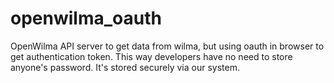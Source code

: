 # openwilma_oauth
OpenWilma API server to get data from wilma, but using oauth in browser to get authentication token. This way developers have no need to store anyone's password. It's stored securely via our system.
